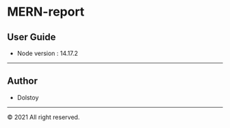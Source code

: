 # MERN-report

## User Guide
* Node version : 14.17.2



-----------------------------
 ## Author  
 * Dolstoy  

 --------------------

 &copy; 2021 All right reserved.
